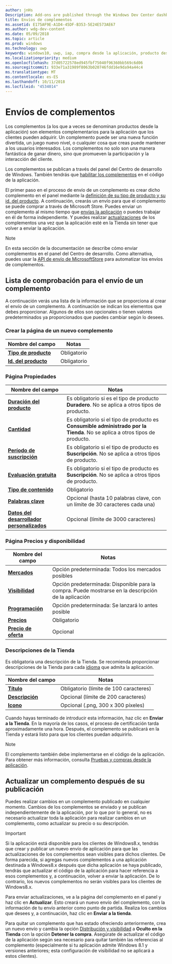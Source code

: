 ```yaml
---
author: jnHs
Description: Add-ons are published through the Windows Dev Center dashboard.
title: Envíos de complementos
ms.assetid: E175AF9E-A1D4-45DF-B353-5E24E573AE67
ms.author: wdg-dev-content
ms.date: 05/09/2018
ms.topic: article
ms.prod: windows
ms.technology: uwp
keywords: windows10, uwp, iap, compra desde la aplicación, producto desde la aplicación, envío de iap
ms.localizationpriority: medium
ms.openlocfilehash: 37d05722578ed945fbf75040f96360bb569c6d06
ms.sourcegitcommit: 933e71a31989f8063b020746fdd16e9da94a44c4
ms.translationtype: MT
ms.contentlocale: es-ES
ms.lasthandoff: 10/11/2018
ms.locfileid: "4534014"
---
```

# <a name="add-on-submissions"></a>Envíos de complementos

Los complementos (a los que a veces se denominan productos desde la aplicación) son elementos complementarios para la aplicación que los clientes pueden adquirir. Un complemento puede ser una nueva función divertida, un juego nuevo nivel, o cualquier cosa que creas puede mantener a los usuarios interesados. Los complementos no solo son una manera fantástica de ganar dinero, sino que promueven la participación y la interacción del cliente.

Los complementos se publican a través del panel del Centro de desarrollo de Windows. También tendrás que [habilitar los complementos](../monetize/in-app-purchases-and-trials.md) en el código de la aplicación.

El primer paso en el proceso de envío de un complemento es crear dicho complemento en el panel mediante la [definición de su tipo de producto y su id. del producto](set-your-add-on-product-id.md). A continuación, crearás un envío para que el complemento se puede comprar a través de Microsoft Store. Puedes enviar un complemento al mismo tiempo que [envías la aplicación](app-submissions.md) o puedes trabajar en él de forma independiente. Y puedes realizar [actualizaciones](#updating-an-add-on-after-publication) de los complementos una vez que la aplicación esté en la Tienda sin tener que volver a enviar la aplicación.

> [!NOTE]
> En esta sección de la documentación se describe cómo enviar complementos en el panel del Centro de desarrollo. Como alternativa, puedes usar la [API de envío de MicrosoftStore](../monetize/create-and-manage-submissions-using-windows-store-services.md) para automatizar los envíos de complementos.


## <a name="checklist-for-submitting-an-add-on"></a>Lista de comprobación para el envío de un complemento

A continuación verás una lista de la información que se proporciona al crear el envío de un complemento. A continuación se indican los elementos que debes proporcionar. Algunos de ellos son opcionales o tienen valores predeterminados ya proporcionados que puedes cambiar según lo desees.


### <a name="create-a-new-add-on-page"></a>Crear la página de un nuevo complemento

| Nombre del campo                    | Notas                            |
|-------------------------------|----------------------------------|
| [**Tipo de producto**](set-your-add-on-product-id.md#product-type)      | Obligatorio |  
| [**Id. del producto**](set-your-add-on-product-id.md#product-id)          | Obligatorio |        


### <a name="properties-page"></a>Página Propiedades

| Nombre del campo                    | Notas                              |   
|-------------------------------|------------------------------------|
| [**Duración del producto**](enter-add-on-properties.md#product-lifetime)  | Es obligatorio si es el tipo de producto **Duradero**. No se aplica a otros tipos de producto. |
| [**Cantidad**](enter-add-on-properties.md#quantity)  | Es obligatorio si el tipo de producto es **Consumible administrado por la Tienda**. No se aplica a otros tipos de producto. |
| [**Período de suscripción**](enter-add-on-properties.md#subscription-period)          | Es obligatorio si el tipo de producto es **Suscripción**. No se aplica a otros tipos de producto.       |  
| [**Evaluación gratuita**](enter-add-on-properties.md#free-trial)          | Es obligatorio si el tipo de producto es **Suscripción**. No se aplica a otros tipos de producto.       |
| [**Tipo de contenido**](enter-add-on-properties.md#content-type)          | Obligatorio    |               
| [**Palabras clave**](enter-add-on-properties.md#keywords)                  | Opcional (hasta 10 palabras clave, con un límite de 30 caracteres cada una) |
| [**Datos del desarrollador personalizados**](enter-add-on-properties.md#custom-developer-data)   | Opcional (límite de 3000 caracteres)            |


### <a name="pricing-and-availability-page"></a>Página Precios y disponibilidad

| Nombre del campo                    | Notas                                       |
|-------------------------------|---------------------------------------------|
| [**Mercados**](set-add-on-pricing-and-availability.md#markets)  | Opción predeterminada: Todos los mercados posibles |
| [**Visibilidad**](set-add-on-pricing-and-availability.md#visibility)   | Opción predeterminada: Disponible para la compra. Puede mostrarse en la descripción de la aplicación |
| [**Programación**](set-add-on-pricing-and-availability.md#schedule)    | Opción predeterminada: Se lanzará lo antes posible
| [**Precios**](set-add-on-pricing-and-availability.md#pricing)                | Obligatorio                                    |
| [**Precio de oferta**](put-apps-and-add-ons-on-sale.md)               | Opcional                    |


### <a name="store-listings"></a>Descripciones de la Tienda

Es obligatoria una descripción de la Tienda. Se recomienda proporcionar descripciones de la Tienda para cada [idioma](create-add-on-store-listings.md#store-listing-languages) que admita la aplicación.

| Nombre del campo                    | Notas                                       |
|-------------------------------|---------------------------------------------|
| [**Título**](create-add-on-store-listings.md#title)                    | Obligatorio (límite de 100 caracteres)           |
| [**Descripción**](create-add-on-store-listings.md#description)       | Opcional (límite de 200 caracteres)            |
| [**Icono**](create-add-on-store-listings.md#icon)                    | Opcional (.png, 300 x 300 píxeles)            |


Cuando hayas terminado de introducir esta información, haz clic en **Enviar a la Tienda**. En la mayoría de los casos, el proceso de certificación tarda aproximadamente una hora. Después, el complemento se publicará en la Tienda y estará listo para que los clientes puedan adquirirlo.

> [!NOTE]
> El complemento también debe implementarse en el código de la aplicación. Para obtener más información, consulta [Pruebas y compras desde la aplicación](../monetize/in-app-purchases-and-trials.md).


## <a name="updating-an-add-on-after-publication"></a>Actualizar un complemento después de su publicación

Puedes realizar cambios en un complemento publicado en cualquier momento. Cambios de los complementos se enviado y se publican independientemente de la aplicación, por lo que por lo general, no es necesario actualizar toda la aplicación para realizar cambios en un complemento, como actualizar su precio o su descripción.

> [!IMPORTANT]
> Si la aplicación está disponible para los clientes de Windows8.x, tendrás que crear y publicar un nuevo envío de aplicación para que las actualizaciones de los complementos sean visibles para dichos clientes. De forma parecida, si agregas nuevos complementos a una aplicación destinada a Windows8.x después que dicha aplicación se haya publicado, tendrás que actualizar el código de la aplicación para hacer referencia a esos complementos y, a continuación, volver a enviar la aplicación. De lo contrario, los nuevos complementos no serán visibles para los clientes de Windows8.x.

Para enviar actualizaciones, ve a la página del complemento en el panel y haz clic en **Actualizar**. Esto creará un nuevo envío del complemento, con la información de tu envío anterior como punto de partida. Realiza los cambios que desees y, a continuación, haz clic en **Enviar a la tienda**.

Para quitar un complemento que has estado ofreciendo anteriormente, crea un nuevo envío y cambia la opción [Distribución y visibilidad](set-add-on-pricing-and-availability.md) a **Oculto en la Tienda** con la opción **Detener la compra**. Asegúrate de actualizar el código de la aplicación según sea necesario para quitar también las referencias al complemento (especialmente si tu aplicación admite Windows 8.1 y versiones anteriores; esta configuración de visibilidad no se aplicará a estos clientes).
